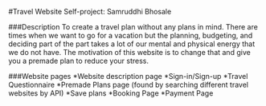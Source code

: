 #Travel Website
Self-project: Samruddhi Bhosale

###Description
To create a travel plan without any plans in mind.
There are times when we want to go for a vacation but the planning, budgeting, and deciding part of the part takes a lot of our mental and physical energy that we do not have.
The motivation of this website is to change that and give you a premade plan to reduce your stress.

###Website pages
*Website description page
*Sign-in/Sign-up 
*Travel Questionnaire
*Premade Plans page (found by searching different travel websites by API)
*Save plans
*Booking Page
*Payment Page

